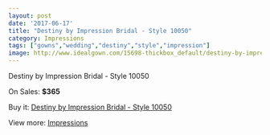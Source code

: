 ```yaml
---
layout: post
date: '2017-06-17'
title: "Destiny by Impression Bridal - Style 10050"
category: Impressions
tags: ["gowns","wedding","destiny","style","impression"]
image: http://www.idealgown.com/15698-thickbox_default/destiny-by-impression-bridal-style-10050.jpg
---
```

Destiny by Impression Bridal - Style 10050

On Sales: **$365**
<a href="https://www.idealgown.com/en/impressions/6263-destiny-by-impression-bridal-style-10050.html"><amp-img layout="responsive" width="600" height="600" src="//www.idealgown.com/15698-thickbox_default/destiny-by-impression-bridal-style-10050.jpg" alt="Destiny by Impression Bridal - Style 10050 0" /></a>
<a href="https://www.idealgown.com/en/impressions/6263-destiny-by-impression-bridal-style-10050.html"><amp-img layout="responsive" width="600" height="600" src="//www.idealgown.com/15700-thickbox_default/destiny-by-impression-bridal-style-10050.jpg" alt="Destiny by Impression Bridal - Style 10050 1" /></a>
<a href="https://www.idealgown.com/en/impressions/6263-destiny-by-impression-bridal-style-10050.html"><amp-img layout="responsive" width="600" height="600" src="//www.idealgown.com/15699-thickbox_default/destiny-by-impression-bridal-style-10050.jpg" alt="Destiny by Impression Bridal - Style 10050 2" /></a>

Buy it: [Destiny by Impression Bridal - Style 10050](https://www.idealgown.com/en/impressions/6263-destiny-by-impression-bridal-style-10050.html "Destiny by Impression Bridal - Style 10050")

View more: [Impressions](https://www.idealgown.com/en/91-impressions "Impressions")